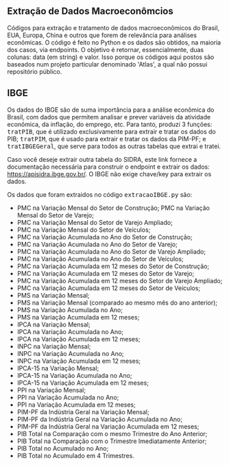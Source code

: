 ## Extração de Dados Macroeconômcios
Códigos para extração e tratamento de dados macroeconômicos do Brasil, EUA, Europa, China e outros que forem de relevância para análises econômicas. O código é feito no Python e os dados são obtidos, na maioria dos casos, via endpoints. O objetivo é retornar, essencialmente, duas colunas: data (em string) e valor. Isso porque os códigos aqui postos são baseados num projeto particular denominado 'Atlas', a qual não possui repositório público. 

## IBGE
Os dados do IBGE são de suma importância para a análise econômica do Brasil, com dados que permitem analisar e prever variáveis da atividade econômica, da inflação, do emprego, etc. Para tanto, produzi 3 funções: <kbd>tratPIB</kbd>, que é utilizado exclusivamente para extrair e tratar os dados do PIB; <kbd>tratPIM</kbd>, que é usado para extrair e tratar os dados da PIM-PF; e <kbd>tratIBGEGeral</kbd>, que serve para todos as outras tabelas que extrai e tratei.

Caso você deseje extrair outra tabela do SIDRA, este link fornece a documentação necessária para construir o endpoint e extrair os dados: https://apisidra.ibge.gov.br/. O IBGE não exige chave/key para extrair os dados. 

Os dados que foram extraidos no código <kbd>extracaoIBGE.py</kbd> são:
- PMC na Variação Mensal do Setor de Construção;
  PMC na Variação Mensal do Setor de Varejo;
- PMC na Variação Mensal do Setor de Varejo Ampliado;
- PMC na Variação Mensal do Setor de Veículos;
- PMC na Variação Acumulada no Ano do Setor de Construção;
- PMC na Variação Acumulada no Ano do Setor de Varejo;
- PMC na Variação Acumulada no Ano do Setor de Varejo Ampliado;
- PMC na Variação Acumulada no Ano do Setor de Veículos;
- PMC na Variação Acumulada em 12 meses do Setor de Construção;
- PMC na Variação Acumulada em 12 meses do Setor de Varejo;
- PMC na Variação Acumulada em 12 meses do Setor de Varejo Ampliado;
- PMC na Variação Acumulada em 12 meses do Setor de Veículos;
- PMS na Variação Mensal;
- PMS na Variação Mensal (comparado ao mesmo mês do ano anterior);
- PMS na Variação Acumulada no Ano;
- PMS na Variação Acumulada em 12 meses;
- IPCA na Variação Mensal;
- IPCA na Variação Acumulada no Ano;
- IPCA na Variação Acumulada em 12 meses;
- INPC na Variação Mensal;
- INPC na Variação Acumulada no Ano;
- INPC na Variação Acumulada em 12 meses;
- IPCA-15 na Variação Mensal;
- IPCA-15 na Variação Acumulada no Ano;
- IPCA-15 na Variação Acumulada em 12 meses;
- PPI na Variação Mensal;
- PPI na Variação Acumulada no Ano;
- PPI na Variação Acumulada em 12 meses;
- PIM-PF da Indústria Geral na Variação Mensal;
- PIM-PF da Indústria Geral na Variação Acumulada no Ano;
- PIM-PF da Indústria Geral na Variação Acumulada em 12 meses;
- PIB Total na Comparação com o mesmo Trimestre do Ano Anterior;
- PIB Total na Comparação com o Trimestre Imediatamente Anterior;
- PIB Total no Acumulado no Ano;
- PIB Total no Acumulado em 4 Trimestres.



